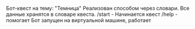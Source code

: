Бот-квест на тему: "Темница" Реализован способом через словари. Все данные хранятся в словаре квеста. /start - Начинается квест /help - помогает
Бот запущен на виртуальной машине, работает
